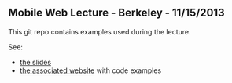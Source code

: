 ## Mobile Web Lecture - Berkeley - 11/15/2013
This git repo contains examples used during the lecture.

See:
- [the slides](https://raw.githubusercontent.com/ArnaudBrousseau/mobile-web-lecture-berkeley/master/mobile_web_berkeley.pdf)
- [the associated website](http://arnaudbrousseau.github.io/mobile-web-lecture-berkeley/) with code examples
